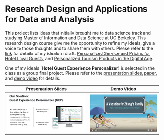 # Research Design and Applications for Data and Analysis

This project lists ideas that initially brought me to data science track and studying Master of Information and Data Science at UC Berkeley. This research design course give me the opportunity to refine my ideals, give a voice to those thoughts and to share them with others. Please refer to the [link](https://w201rdada.github.io/portfolio-CongyingChen/index.html) for details of my ideals in draft: [Personalized Service and Pricing for Hotel Loyal Guests](https://w201rdada.github.io/portfolio-CongyingChen/PSP-HotelLoyalty.html), and [Personalized Tourism Products in the Digital Age](https://w201rdada.github.io/portfolio-CongyingChen/Personalized-Tourism-Products.html).

One of my ideals (**Hotel Guest Experience Personalizer**) is selected in the class as a group final project. Please refer to the [presentation slides](https://github.com/CongyingChen/Data-Science-Portfolio/blob/master/Research_Design/Guest_Experience_Personalizer_Slides.pdf), [paper](https://github.com/CongyingChen/Data-Science-Portfolio/blob/master/Research_Design/Guest_Experience_Personalizer_Paper.pdf), and [demo video](https://drive.google.com/file/d/1MbKdP3_y5XJoYJTzlzqDrDNnq7ZsLHc4/view?usp=sharing) for details.

  Presentation Slides       |  Demo Video 
:-------------------------:|:-------------------------:
[![Project Slides](https://github.com/CongyingChen/Data-Science-Portfolio/blob/master/Research_Design/code/slides_picture.png)](https://github.com/CongyingChen/Data-Science-Portfolio/blob/master/Research_Design/Guest_Experience_Personalizer_Slides.pdf)  |  [![Project video demo](https://github.com/CongyingChen/Data-Science-Portfolio/blob/master/Research_Design/code/video_picture.png)](https://drive.google.com/file/d/1MbKdP3_y5XJoYJTzlzqDrDNnq7ZsLHc4/view?usp=sharing)
